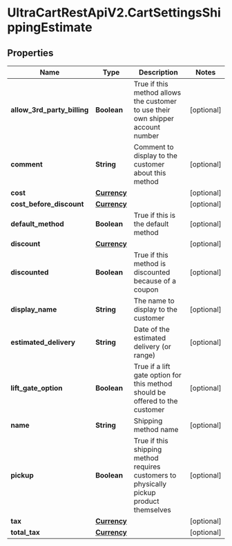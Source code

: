 # UltraCartRestApiV2.CartSettingsShippingEstimate

## Properties
Name | Type | Description | Notes
------------ | ------------- | ------------- | -------------
**allow_3rd_party_billing** | **Boolean** | True if this method allows the customer to use their own shipper account number | [optional] 
**comment** | **String** | Comment to display to the customer about this method | [optional] 
**cost** | [**Currency**](Currency.md) |  | [optional] 
**cost_before_discount** | [**Currency**](Currency.md) |  | [optional] 
**default_method** | **Boolean** | True if this is the default method | [optional] 
**discount** | [**Currency**](Currency.md) |  | [optional] 
**discounted** | **Boolean** | True if this method is discounted because of a coupon | [optional] 
**display_name** | **String** | The name to display to the customer | [optional] 
**estimated_delivery** | **String** | Date of the estimated delivery (or range) | [optional] 
**lift_gate_option** | **Boolean** | True if a lift gate option for this method should be offered to the customer | [optional] 
**name** | **String** | Shipping method name | [optional] 
**pickup** | **Boolean** | True if this shipping method requires customers to physically pickup product themselves | [optional] 
**tax** | [**Currency**](Currency.md) |  | [optional] 
**total_tax** | [**Currency**](Currency.md) |  | [optional] 


